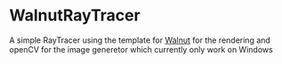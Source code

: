 # WalnutRayTracer

A simple RayTracer using the template for [Walnut](https://github.com/TheCherno/Walnut) for the rendering and openCV for the image generetor which currently only work on Windows 
